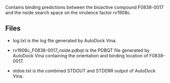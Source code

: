 Contains binding predictions between the bioactive compound F0838-0017 and the nside search space on the virulence factor rv1908c.

## Files

- log.txt is the log file generated by AutoDock Vina.

- rv1908c_F0838-0017_nside.pdbqt is the PDBQT file generated by AutoDock Vina containing the orientation and binding location of F0838-0017.

- stdoe.txt is the combined STDOUT and STDERR output of AutoDock Vina.

